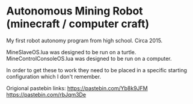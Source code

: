 # Autonomous Mining Robot (minecraft / computer craft)
My first robot autonomy program from high school. Circa 2015.

MineSlaveOS.lua was designed to be run on a turtle.
MineControlConsoleOS.lua was designed to be run on a computer.

In order to get these to work they need to be placed in a specific starting configuration which I don't remember.

Origional pastebin links:
https://pastebin.com/Yb8k9JFM
https://pastebin.com/rbJqm3De
